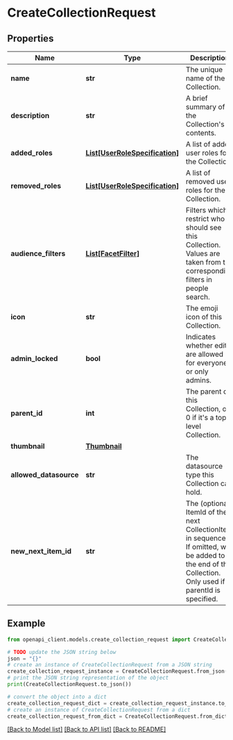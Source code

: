 # CreateCollectionRequest


## Properties

Name | Type | Description | Notes
------------ | ------------- | ------------- | -------------
**name** | **str** | The unique name of the Collection. | 
**description** | **str** | A brief summary of the Collection&#39;s contents. | [optional] 
**added_roles** | [**List[UserRoleSpecification]**](UserRoleSpecification.md) | A list of added user roles for the Collection. | [optional] 
**removed_roles** | [**List[UserRoleSpecification]**](UserRoleSpecification.md) | A list of removed user roles for the Collection. | [optional] 
**audience_filters** | [**List[FacetFilter]**](FacetFilter.md) | Filters which restrict who should see this Collection. Values are taken from the corresponding filters in people search. | [optional] 
**icon** | **str** | The emoji icon of this Collection. | [optional] 
**admin_locked** | **bool** | Indicates whether edits are allowed for everyone or only admins. | [optional] 
**parent_id** | **int** | The parent of this Collection, or 0 if it&#39;s a top-level Collection. | [optional] 
**thumbnail** | [**Thumbnail**](Thumbnail.md) |  | [optional] 
**allowed_datasource** | **str** | The datasource type this Collection can hold. | [optional] 
**new_next_item_id** | **str** | The (optional) ItemId of the next CollectionItem in sequence. If omitted, will be added to the end of the Collection. Only used if parentId is specified. | [optional] 

## Example

```python
from openapi_client.models.create_collection_request import CreateCollectionRequest

# TODO update the JSON string below
json = "{}"
# create an instance of CreateCollectionRequest from a JSON string
create_collection_request_instance = CreateCollectionRequest.from_json(json)
# print the JSON string representation of the object
print(CreateCollectionRequest.to_json())

# convert the object into a dict
create_collection_request_dict = create_collection_request_instance.to_dict()
# create an instance of CreateCollectionRequest from a dict
create_collection_request_from_dict = CreateCollectionRequest.from_dict(create_collection_request_dict)
```
[[Back to Model list]](../README.md#documentation-for-models) [[Back to API list]](../README.md#documentation-for-api-endpoints) [[Back to README]](../README.md)


